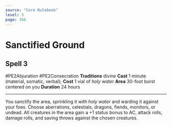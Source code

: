 ```yaml
---
source: "Core Rulebook"
level: 3
page: 366
---
```


# Sanctified Ground
## Spell 3
#PE2Abjuration #PE2Consecration
**Traditions** divine
**Cast** 1 minute (material, somatic, verbal); **Cost** 1 vial of *holy water*
**Area** 30-foot burst centered on you
**Duration** 24 hours

-----
You sanctify the area, sprinkling it with *holy water* and warding it against your foes. Choose aberrations, celestials, dragons, fiends, monitors, or undead. All creatures in the area gain a +1 status bonus to AC, attack rolls, damage rolls, and saving throws against the chosen creatures.